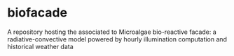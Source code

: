 # biofacade
A repository hosting the associated to Microalgae bio-reactive facade: a radiative-convective model powered by hourly illumination computation and historical weather data
